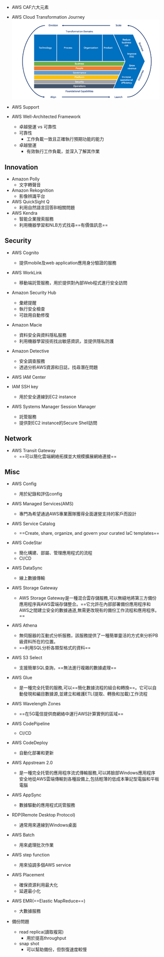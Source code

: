 
+ AWS CAF六大元素
+ AWS Cloud Transformation Journey
![transformation_journey](../../image/transformation_journey.png)


+ AWS Support 
+ AWS Well-Architected Framework
	+ 卓越營運 vs 可靠性
	+ 可靠性 
		+ 工作負載一致且正確執行預期功能的能力
	+ 卓越營運
		+ 有效執行工作負載，並深入了解其作業
## Innovation

+ Amazon Polly
	+ 文字轉聲音
+ Amazon Rekognition
	+ 影像辨識平台
+ AWS QuickSight Q
	+ 利用自然語言回答BI相關問題
+ AWS Kendra
	+ 智能企業搜索服務
	+ 利用機器學習和NLB方式找尋==有價值訊息==
## Security

+ AWS Cognito
	+ 提供mobile及web application應用身分驗證的服務
+ AWS WorkLink
	+ 移動端託管服務，用於提供對內部Web程式進行安全訪問

+ Amazon Security Hub
	+ 彙總提醒
	+ 執行安全檢查
	+ 可啟用自動修復

+ Amazon Macie
	+ 資料安全與資料隱私服務
	+ 利用機器學習技術找出敏感資訊，並提供隱私防護

+ Amazon Detective
	+ 安全調查服務
	+ 透過分析AWS資源和日誌，找尋潛在問題

+ AWS IAM Center

+ IAM SSH key
	+ 用於安全連線到EC2 instance 

+ AWS Systems Manager Session Manager
	+ 託管服務
	+ 提供對EC2 instance的Secure Shell訪問
## Network

+ AWS Transit Gateway
	+ ==可以簡化雲端網絡拓撲並大規模擴展網絡連接==
## Misc
+ AWS Config
	+ 用於紀錄和評估config

+ AWS Managed Services(AMS)
	+ 專門為希望通過AWS專業團隊獲得全面運營支持的客戶而設計

+ AWS Service Catalog
	+ ==Create, share, organize, and govern your curated IaC templates==

+ AWS CodeStar
	+ 簡化構建、部屬、管理應用程式的流程
	+ CI/CD

+ AWS DataSync
	+ 線上數據傳輸

+ AWS Storage Gateway
	+ AWS Storage Gateway是一種混合雲存儲服務,可以無縫地將第三方備份應用程序與AWS雲端存儲整合。==它允許在內部部署備份應用程序和AWS之間建立安全的數據通道,無需更改現有的備份工作流程和應用程序。==

+ AWS Athena
	+ 無伺服器的互動式分析服務，該服務提供了一種簡單靈活的方式來分析PB 級資料所在的位置。
	+ ==利用SQL分析各類型格式的資料==

+ AWS S3 Select
	+ 支援簡單SQL查詢，==無法進行複雜的數據處理==

+ AWS Glue
	+ 是一種完全托管的服務,可以==簡化數據流程的組合和轉換==。它可以自動發現和編目數據源,並建立和維護ETL(提取、轉換和加載)工作流程



+ AWS Wavelength Zones
	+ ==在5G電信提供商網絡中運行AWS計算實例的區域==

+ AWS CodePipeline
	+ CI/CD

+ AWS CodeDeploy
	+ 自動化部署和更新

+ AWS Appstream 2.0
	+ 是一種完全托管的應用程序流式傳輸服務,可以將臉部Windows應用程序安全地從AWS雲端傳輸到各種設備上,包括輕薄的低成本筆記型電腦和平板電腦

+ AWS AppSync
	+ 數據驅動的應用程式託管服務



+ RDP(Remote Desktop Protocol)
	+ 通常用來連線到Windows桌面

+ AWS Batch
	+ 用來處理批次作業



+ AWS step function
	+ 用來協調多個AWS service

+ AWS Placement
	+ 確保資源利用最大化
	+ 延遲最小化

+ AWS EMR(==Elastic MapReduce==)
	+ 大數據服務

+ 備份問題
	+ read replica(讀取複寫)
		+ 用於提高throughput
	+ snap shot
		+ 可以幫助備份，但恢復速度較慢